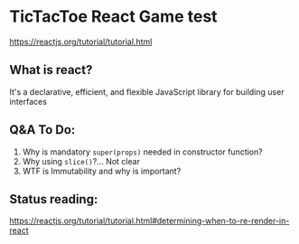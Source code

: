 # TicTacToe React Game test
https://reactjs.org/tutorial/tutorial.html

## What is react?
It's a declarative, efficient, and flexible JavaScript library for building user interfaces

## Q&A To Do:
1. Why is mandatory `super(props)` needed in constructor function?
2. Why using `slice()`?... Not clear
3. WTF is Immutability and why is important?

## Status reading:
https://reactjs.org/tutorial/tutorial.html#determining-when-to-re-render-in-react